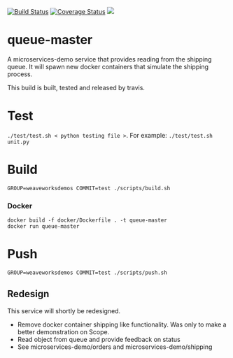 [![Build Status](https://travis-ci.org/microservices-demo/queue-master.svg?branch=master)](https://travis-ci.org/microservices-demo/queue-master)
[![Coverage Status](https://coveralls.io/repos/github/microservices-demo/queue-master/badge.svg?branch=master)](https://coveralls.io/github/microservices-demo/queue-master?branch=master)
[![](https://images.microbadger.com/badges/image/weaveworksdemos/queue-master.svg)](http://microbadger.com/images/weaveworksdemos/queue-master "Get your own image badge on microbadger.com")

# queue-master

A microservices-demo service that provides reading from the shipping
queue. It will spawn new docker containers that simulate the shipping
process.

This build is built, tested and released by travis.

# Test

`./test/test.sh < python testing file >`. For example: `./test/test.sh
unit.py`

# Build

`GROUP=weaveworksdemos COMMIT=test ./scripts/build.sh`

### Docker
```shell script
docker build -f docker/Dockerfile . -t queue-master
docker run queue-master
```

# Push

`GROUP=weaveworksdemos COMMIT=test ./scripts/push.sh`


## Redesign

This service will shortly be redesigned.

- Remove docker container shipping like functionality. Was only to make
  a better demonstration on Scope.
- Read object from queue and provide feedback on status
- See microservices-demo/orders and microservices-demo/shipping
